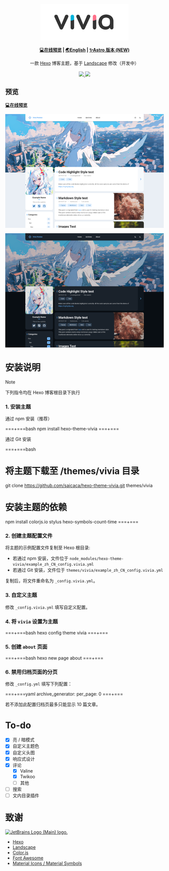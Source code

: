 <br>
<div align="center">
<img alt="Vivia Logo" src="https://raw.githubusercontent.com/saicaca/resource/main/vivia-img/logo.png" width="280px">
<br>
<br>
<strong>
<a href="https://saicaca.github.io/vivia-preview/">💻在线预览</a>
|
<a href="https://github.com/saicaca/hexo-theme-vivia/blob/main/README.zh-CN.md">🌏English</a>
|
<a href="https://github.com/saicaca/fuwari">✨Astro 版本 (NEW)</a>
</strong>
<br>
<br>
一款 <a href="https://hexo.io/">Hexo</a> 博客主题，基于 <a href="https://github.com/hexojs/hexo-theme-landscape">Landscape</a> 修改（开发中）
<br>
<br>
<a href="https://www.npmjs.com/package/hexo-theme-vivia">
   <img src="https://img.shields.io/npm/v/hexo-theme-vivia"/>
</a>
<a href="https://github.com/saicaca/hexo-theme-vivia/blob/main/LICENSE">
   <img src="https://img.shields.io/github/license/saicaca/hexo-theme-vivia"/>
</a>
</div>

## 预览

**[💻在线预览](https://saicaca.github.io/vivia-preview/)**

![home](https://raw.githubusercontent.com/saicaca/resource/main/vivia-img/home.png)

![home_dark](https://raw.githubusercontent.com/saicaca/resource/main/vivia-img/home-dark.png)

# 安装说明

> [!NOTE]
> 下列指令均在 Hexo 博客根目录下执行

### 1. 安装主题

通过 npm 安装（推荐）

===+===bash
npm install hexo-theme-vivia
===+===

通过 Git 安装

===+===bash
# 将主题下载至 /themes/vivia 目录
git clone https://github.com/saicaca/hexo-theme-vivia.git themes/vivia
  
# 安装主题的依赖
npm install colorjs.io stylus hexo-symbols-count-time
===+===

### 2. 创建主题配置文件

将主题的示例配置文件复制至 Hexo 根目录:

- 若通过 npm 安装，文件位于 `node_modules/hexo-theme-vivia/example_zh_CN_config.vivia.yml`
- 若通过 Git 安装，文件位于 `themes/vivia/example_zh_CN_config.vivia.yml`

复制后，将文件重命名为 `_config.vivia.yml`。

### 3. 自定义主题

修改 `_config.vivia.yml` 填写自定义配置。

### 4. 将 `vivia` 设置为主题

===+===bash
hexo config theme vivia
===+===

### 5. 创建 `about` 页面

===+===bash
hexo new page about
===+===

### 6. 禁用归档页面的分页

修改 `_config.yml` 填写下列配置：

===+===yaml
archive_generator:
  per_page: 0
===+===

若不添加此配置归档页最多只能显示 10 篇文章。

# To-do

- [x] 亮 / 暗模式
- [x] 自定义主题色
- [x] 自定义头图
- [x] 响应式设计
- [x] 评论
  - [x] Valine
  - [x] Twikoo
  - [ ] 其他
- [ ] 搜索
- [ ] 文内目录插件

# 致谢

<a href="https://jb.gg/OpenSourceSupport">
   <img src="https://resources.jetbrains.com/storage/products/company/brand/logos/jb_beam.png" alt="JetBrains Logo (Main) logo." width="200px" height="200px">
</a>

- [Hexo](https://hexo.io/zh-cn/index.html)
- [Landscape](https://github.com/hexojs/hexo-theme-landscape)
- [Color.js](https://colorjs.io/)
- [Font Awesome](https://github.com/FortAwesome/Font-Awesome)
- [Material Icons / Material Symbols](https://github.com/google/material-design-icons)
